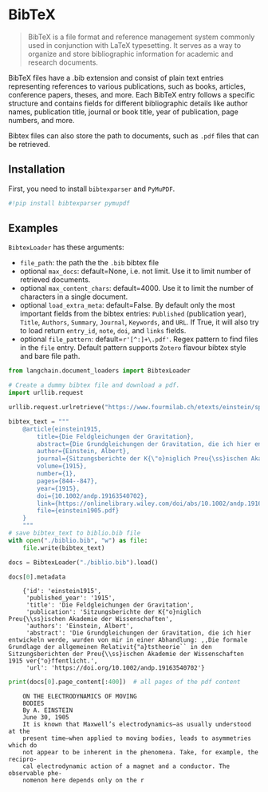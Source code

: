 # BibTeX

> BibTeX is a file format and reference management system commonly used in conjunction with LaTeX typesetting. It serves as a way to organize and store bibliographic information for academic and research documents.

BibTeX files have a .bib extension and consist of plain text entries representing references to various publications, such as books, articles, conference papers, theses, and more. Each BibTeX entry follows a specific structure and contains fields for different bibliographic details like author names, publication title, journal or book title, year of publication, page numbers, and more.

Bibtex files can also store the path to documents, such as `.pdf` files that can be retrieved.

<!-- WARNING: THIS FILE WAS AUTOGENERATED! DO NOT EDIT! Instead, edit the notebook w/the location & name as this file. -->

## Installation
First, you need to install `bibtexparser` and `PyMuPDF`.


```python
#!pip install bibtexparser pymupdf
```

## Examples

`BibtexLoader` has these arguments:
- `file_path`: the path the the `.bib` bibtex file
- optional `max_docs`: default=None, i.e. not limit. Use it to limit number of retrieved documents.
- optional `max_content_chars`: default=4000. Use it to limit the number of characters in a single document.
- optional `load_extra_meta`: default=False. By default only the most important fields from the bibtex entries: `Published` (publication year), `Title`, `Authors`, `Summary`, `Journal`, `Keywords`, and `URL`. If True, it will also try to load return `entry_id`, `note`, `doi`, and `links` fields. 
- optional `file_pattern`: default=`r'[^:]+\.pdf'`. Regex pattern to find files in the `file` entry. Default pattern supports `Zotero` flavour bibtex style and bare file path.


```python
from langchain.document_loaders import BibtexLoader
```


```python
# Create a dummy bibtex file and download a pdf.
import urllib.request

urllib.request.urlretrieve("https://www.fourmilab.ch/etexts/einstein/specrel/specrel.pdf", "einstein1905.pdf")

bibtex_text = """
    @article{einstein1915,
        title={Die Feldgleichungen der Gravitation},
        abstract={Die Grundgleichungen der Gravitation, die ich hier entwickeln werde, wurden von mir in einer Abhandlung: ,,Die formale Grundlage der allgemeinen Relativit{\"a}tstheorie`` in den Sitzungsberichten der Preu{\ss}ischen Akademie der Wissenschaften 1915 ver{\"o}ffentlicht.},
        author={Einstein, Albert},
        journal={Sitzungsberichte der K{\"o}niglich Preu{\ss}ischen Akademie der Wissenschaften},
        volume={1915},
        number={1},
        pages={844--847},
        year={1915},
        doi={10.1002/andp.19163540702},
        link={https://onlinelibrary.wiley.com/doi/abs/10.1002/andp.19163540702},
        file={einstein1905.pdf}
    }
    """
# save bibtex_text to biblio.bib file
with open("./biblio.bib", "w") as file:
    file.write(bibtex_text)
```


```python
docs = BibtexLoader("./biblio.bib").load()
```


```python
docs[0].metadata
```

<CodeOutputBlock lang="python">

```
    {'id': 'einstein1915',
     'published_year': '1915',
     'title': 'Die Feldgleichungen der Gravitation',
     'publication': 'Sitzungsberichte der K{"o}niglich Preu{\\ss}ischen Akademie der Wissenschaften',
     'authors': 'Einstein, Albert',
     'abstract': 'Die Grundgleichungen der Gravitation, die ich hier entwickeln werde, wurden von mir in einer Abhandlung: ,,Die formale Grundlage der allgemeinen Relativit{"a}tstheorie`` in den Sitzungsberichten der Preu{\\ss}ischen Akademie der Wissenschaften 1915 ver{"o}ffentlicht.',
     'url': 'https://doi.org/10.1002/andp.19163540702'}
```

</CodeOutputBlock>


```python
print(docs[0].page_content[:400])  # all pages of the pdf content
```

<CodeOutputBlock lang="python">

```
    ON THE ELECTRODYNAMICS OF MOVING
    BODIES
    By A. EINSTEIN
    June 30, 1905
    It is known that Maxwell’s electrodynamics—as usually understood at the
    present time—when applied to moving bodies, leads to asymmetries which do
    not appear to be inherent in the phenomena. Take, for example, the recipro-
    cal electrodynamic action of a magnet and a conductor. The observable phe-
    nomenon here depends only on the r
```

</CodeOutputBlock>
